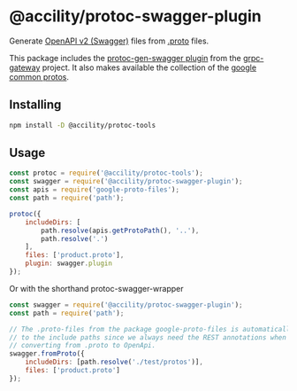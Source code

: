 # @accility/protoc-swagger-plugin

Generate [OpenAPI v2 (Swagger)](https://github.com/OAI/OpenAPI-Specification/blob/master/versions/2.0.md) files from [.proto](https://developers.google.com/protocol-buffers) files.

This package includes the [protoc-gen-swagger plugin](https://github.com/grpc-ecosystem/grpc-gateway/releases) from the [grpc-gateway](https://github.com/grpc-ecosystem/grpc-gateway) project.
It also makes available the collection of the [google common protos](https://github.com/googleapis/api-common-protos.git).

## Installing

```bash
npm install -D @accility/protoc-tools
```

## Usage

```javascript
const protoc = require('@accility/protoc-tools');
const swagger = require('@accility/protoc-swagger-plugin');
const apis = require('google-proto-files');
const path = require('path');

protoc({
    includeDirs: [
        path.resolve(apis.getProtoPath(), '..'),
        path.resolve('.')
    ],
    files: ['product.proto'],
    plugin: swagger.plugin
});
```

Or with the shorthand protoc-swagger-wrapper

```javascript
const swagger = require('@accility/protoc-swagger-plugin');
const path = require('path');

// The .proto-files from the package google-proto-files is automatically added
// to the include paths since we always need the REST annotations when
// converting from .proto to OpenApi.
swagger.fromProto({
    includeDirs: [path.resolve('./test/protos')],
    files: ['product.proto']
});
```



